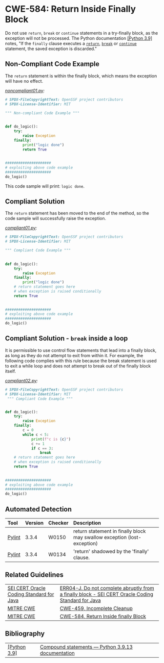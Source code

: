 # CWE-584: Return Inside Finally Block

Do not use `return`, `break` or `continue` statements in a try-finally block, as the exception will not be processed. The Python documentation [[Python 3.9]](https://docs.python.org/3.9/reference/compound_stmts.html#finally) notes, "If the `finally` clause executes a [`return`](https://docs.python.org/3.9/reference/simple_stmts.html#return), [`break`](https://docs.python.org/3.9/reference/simple_stmts.html#break) or [`continue`](https://docs.python.org/3.9/reference/simple_stmts.html#continue) statement, the saved exception is discarded."

## Non-Compliant Code Example

The `return` statement is within the finally block, which means the exception will have no effect.

*[noncompliant01.py](noncompliant01.py):*

```python
# SPDX-FileCopyrightText: OpenSSF project contributors
# SPDX-License-Identifier: MIT

""" Non-compliant Code Example """
 
 
def do_logic():
    try:
        raise Exception
    finally:
        print("logic done")
        return True
 
 
#####################
# exploiting above code example
#####################
do_logic()
```

This code sample will print: `logic done`.

## Compliant Solution

The `return` statement has been moved to the end of the method, so the code sample will successfully raise the exception.

*[compliant01.py](compliant01.py):*

```python
# SPDX-FileCopyrightText: OpenSSF project contributors
# SPDX-License-Identifier: MIT

""" Compliant Code Example """
 
 
def do_logic():
    try:
        raise Exception
    finally:
        print("logic done")
    # return statement goes here
    # when exception is raised conditionally
    return True
 
 
#####################
# exploiting above code example
#####################
do_logic()
```

## Compliant Solution - `break` inside a loop

It is permissible to use control flow statements that lead into a finally block, as long as they do not attempt to exit from within it. For example, the following code complies with this rule because the break statement is used to exit a while loop and does not attempt to break out of the finally block itself.

*[compliant02.py](compliant02.py):*

```python
# SPDX-FileCopyrightText: OpenSSF project contributors
# SPDX-License-Identifier: MIT
 """ Compliant Code Example """


def do_logic():
    try:
        raise Exception
    finally:
        c = 0
        while c < 5:
            print(f"c is {c}")
            c += 1
            if c == 3:
                break
    # return statement goes here
    # when exception is raised conditionally
    return True
 
 
#####################
# exploiting above code example
#####################
do_logic()
```

## Automated Detection

|Tool|Version|Checker|Description|
|:----|:----|:----|:----|
|[Pylint](https://pylint.pycqa.org/)|3.3.4|W0150|return statement in finally block may swallow exception (lost-exception)|
|[Pylint](https://pylint.pycqa.org/)|3.3.4|W0134|'return' shadowed by the 'finally' clause.|

## Related Guidelines

|||
|:---|:---|
|[SEI CERT Oracle Coding Standard for Java](https://wiki.sei.cmu.edu/confluence/display/java/SEI+CERT+Oracle+Coding+Standard+for+Java?src=breadcrumbs)|[ERR04-J. Do not complete abruptly from a finally block - SEI CERT Oracle Coding Standard for Java](https://wiki.sei.cmu.edu/confluence/display/java/ERR04-J.+Do+not+complete+abruptly+from+a+finally+block)|
|[MITRE CWE](http://cwe.mitre.org/)|[CWE-459, Incomplete Cleanup](http://cwe.mitre.org/data/definitions/459.html)|
|[MITRE CWE](http://cwe.mitre.org/)|[CWE-584, Return Inside  finally  Block](http://cwe.mitre.org/data/definitions/584.html)|

## Bibliography

|||
|:---|:---|
|[[Python 3.9]](https://docs.python.org/3.9/reference/compound_stmts.html#finally)|[Compound statements — Python 3.9.13 documentation](https://docs.python.org/3.9/reference/compound_stmts.html#finally)|
